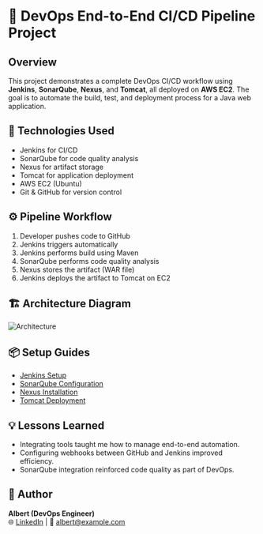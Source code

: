 # 🧩 DevOps End-to-End CI/CD Pipeline Project

## Overview
This project demonstrates a complete DevOps CI/CD workflow using **Jenkins**, **SonarQube**, **Nexus**, and **Tomcat**, all deployed on **AWS EC2**. The goal is to automate the build, test, and deployment process for a Java web application.

## 🧠 Technologies Used
- Jenkins for CI/CD
- SonarQube for code quality analysis
- Nexus for artifact storage
- Tomcat for application deployment
- AWS EC2 (Ubuntu)
- Git & GitHub for version control

## ⚙️ Pipeline Workflow
1. Developer pushes code to GitHub
2. Jenkins triggers automatically
3. Jenkins performs build using Maven
4. SonarQube performs code quality analysis
5. Nexus stores the artifact (WAR file)
6. Jenkins deploys the artifact to Tomcat on EC2

## 🏗️ Architecture Diagram
![Architecture](Docs/ci-cd-pipeline-flow.png)

## 📦 Setup Guides
- [Jenkins Setup](Jenkins/setup-guide.md)
- [SonarQube Configuration](SonarQube/sonar-setup.md)
- [Nexus Installation](Nexus/nexus-setup.md)
- [Tomcat Deployment](Tomcat/deployment-guide.md)

## 💡 Lessons Learned
- Integrating tools taught me how to manage end-to-end automation.
- Configuring webhooks between GitHub and Jenkins improved efficiency.
- SonarQube integration reinforced code quality as part of DevOps.

## 📣 Author
**Albert (DevOps Engineer)**  
🌐 [LinkedIn](https://linkedin.com/in/YOUR-LINK) | 📧 albert@example.com
